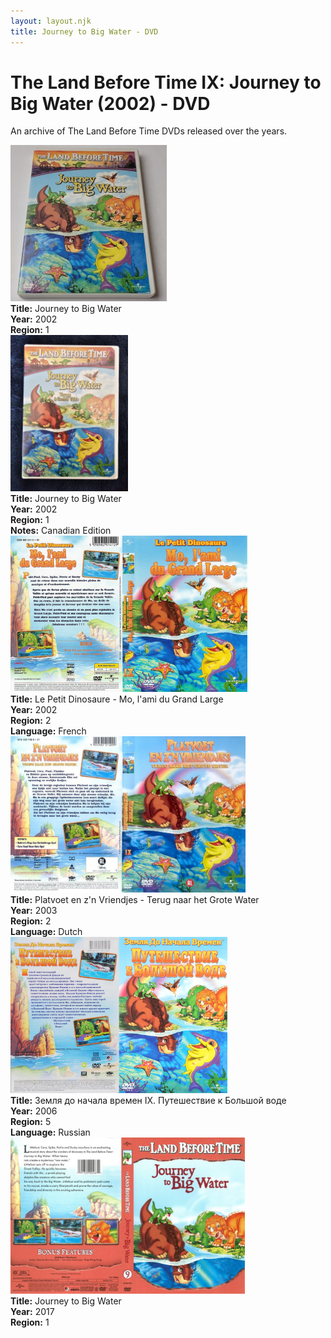 ```yaml
---
layout: layout.njk
title: Journey to Big Water - DVD
---
```


# The Land Before Time IX: Journey to Big Water (2002) - DVD

An archive of The Land Before Time DVDs released over the years.

<div class="table-wrapper">
  <table>
  <div class="item-entry">
  <div class="item-image">
    
  </div>
  <div class="item-details">
    
  </div>
</div>

  <div class="item-entry">
  <div class="item-image">
    <a href="/images/media/dvd/9/9-US-2002.jpg" data-lightbox="books" data-title="Journey to Big Water">
        <div class="img-box">
          <img src="/images/media/dvd/9/9-US-2002.jpg" alt="Journey to Big Water" style="height:250px; object-fit:cover;" / loading="lazy">
        </div>
      </a>
  </div>
  <div class="item-details">
    <strong>Title:</strong> Journey to Big Water<br/>
      <strong>Year:</strong> 2002<br/>
      <strong>Region:</strong> 1<br/>
  </div>
</div>
<div class="item-entry">
  <div class="item-image">
    <a href="/images/media/dvd/9/9-canadian-2002.jpg" data-lightbox="books" data-title="Journey to Big Water">
        <div class="img-box">
          <img src="/images/media/dvd/9/9-canadian-2002.jpg" alt="Journey to Big Water" style="height:250px; object-fit:cover;" / loading="lazy">
        </div>
      </a>
  </div>
  <div class="item-details">
    <strong>Title:</strong> Journey to Big Water<br/>
      <strong>Year:</strong> 2002<br/>
      <strong>Region:</strong> 1<br/>
      <strong>Notes:</strong> Canadian Edition<br/>
  </div>
</div>


  <div class="item-entry">
  <div class="item-image">
    <a href="/images/media/dvd/9/le-petit-dinosaure-vol-9-mo-l-ami-du-grande-large-13022123092006_orig.jpg" data-lightbox="books" data-title="Le Petit Dinosaure - Mo, l'ami du Grand Large">
        <div class="img-box">
          <img src="/images/media/dvd/9/le-petit-dinosaure-vol-9-mo-l-ami-du-grande-large-13022123092006_orig.jpg" alt="Le Petit Dinosaure - Mo, l'ami du Grand Large" style="height:250px; object-fit:cover;" / loading="lazy">
        </div>
      </a>
  </div>
  <div class="item-details">
    <strong>Title:</strong> Le Petit Dinosaure - Mo, l'ami du Grand Large<br/>
      <strong>Year:</strong> 2002<br/>
      <strong>Region:</strong> 2<br/>
      <strong>Language:</strong> French<br/>
  </div>
</div>


  <div class="item-entry">
  <div class="item-image">
    <a href="/images/media/dvd/9/platvoet-en-zijn-vriendjes-terug-naar-het-grote-water-dvd-nl_orig.jpg" data-lightbox="books" data-title="Platvoet en z'n Vriendjes - Terug naar het Grote Water">
        <div class="img-box">
          <img src="/images/media/dvd/9/platvoet-en-zijn-vriendjes-terug-naar-het-grote-water-dvd-nl_orig.jpg" alt="Platvoet en z'n Vriendjes - Terug naar het Grote Water" style="height:250px; object-fit:cover;" / loading="lazy">
        </div>
      </a>
  </div>
  <div class="item-details">
    <strong>Title:</strong> Platvoet en z'n Vriendjes - Terug naar het Grote Water<br/>
      <strong>Year:</strong> 2003<br/>
      <strong>Region:</strong> 2<br/>
      <strong>Language:</strong> Dutch<br/>
  </div>
</div>


  <div class="item-entry">
  <div class="item-image">
    <a href="/images/media/dvd/9/russianlbt9dvd2006_orig.jpg" data-lightbox="books" data-title="Земля до начала времен IX. Путешествие к Большой воде">
        <div class="img-box">
          <img src="/images/media/dvd/9/russianlbt9dvd2006_orig.jpg" alt="Земля до начала времен IX. Путешествие к Большой воде" style="height:250px; object-fit:cover;" / loading="lazy">
        </div>
      </a>
  </div>
  <div class="item-details">
    <strong>Title:</strong> Земля до начала времен IX. Путешествие к Большой воде<br/>
      <strong>Year:</strong> 2006<br/>
      <strong>Region:</strong> 5<br/>
      <strong>Language:</strong> Russian<br/>
  </div>
</div>


<div class="item-entry">
  <div class="item-image">
    <a href="/images/media/dvd/9/2017-07-27-597a431928884-dvd-landbeforetimejourneytobigwaterdvd-2017-r1_orig.jpg" data-lightbox="books" data-title="Journey to Big Water">
        <div class="img-box">
          <img src="/images/media/dvd/9/2017-07-27-597a431928884-dvd-landbeforetimejourneytobigwaterdvd-2017-r1_orig.jpg" alt="Journey to Big Water" style="height:250px; object-fit:cover;" / loading="lazy">
        </div>
      </a>
  </div>
  <div class="item-details">
    <strong>Title:</strong> Journey to Big Water<br/>
      <strong>Year:</strong> 2017<br/>
      <strong>Region:</strong> 1<br/>
  </div>
</div>


</table>
</div>